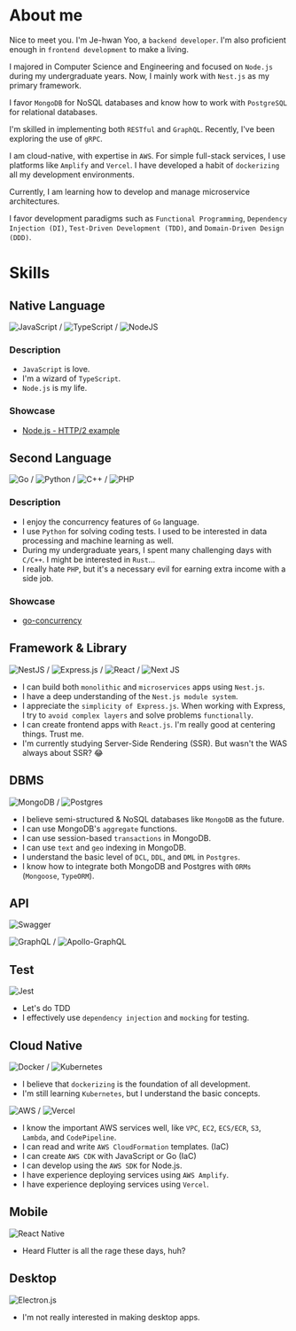 # About me

Nice to meet you. I'm Je-hwan Yoo, a `backend developer`. I'm also proficient enough in `frontend development` to make a living.

I majored in Computer Science and Engineering and focused on `Node.js` during my undergraduate years. Now, I mainly work with `Nest.js` as my primary framework.

I favor `MongoDB` for NoSQL databases and know how to work with `PostgreSQL` for relational databases.

I'm skilled in implementing both `RESTful` and `GraphQL`. Recently, I've been exploring the use of `gRPC`.

I am cloud-native, with expertise in `AWS`. For simple full-stack services, I use platforms like `Amplify` and `Vercel`. I have developed a habit of `dockerizing` all my development environments.

Currently, I am learning how to develop and manage microservice architectures.

I favor development paradigms such as `Functional Programming`, `Dependency Injection (DI)`, `Test-Driven Development (TDD)`, and `Domain-Driven Design (DDD)`.

# Skills

## Native Language

![JavaScript](https://img.shields.io/badge/javascript-%23323330.svg?style=for-the-badge&logo=javascript&logoColor=%23F7DF1E) / ![TypeScript](https://img.shields.io/badge/typescript-%23007ACC.svg?style=for-the-badge&logo=typescript&logoColor=white) / ![NodeJS](https://img.shields.io/badge/node.js-6DA55F?style=for-the-badge&logo=node.js&logoColor=white)

### Description

- `JavaScript` is love.
- I'm a wizard of `TypeScript`.
- `Node.js` is my life.

### Showcase

- [Node.js - HTTP/2 example](https://github.com/JeHwanYoo/node-http-2)

## Second Language

![Go](https://img.shields.io/badge/go-%2300ADD8.svg?style=for-the-badge&logo=go&logoColor=white) / ![Python](https://img.shields.io/badge/python-3670A0?style=for-the-badge&logo=python&logoColor=ffdd54) / ![C++](https://img.shields.io/badge/c++-%2300599C.svg?style=for-the-badge&logo=c%2B%2B&logoColor=white) / ![PHP](https://img.shields.io/badge/php-%23777BB4.svg?style=for-the-badge&logo=php&logoColor=white)

### Description

- I enjoy the concurrency features of `Go` language.
- I use `Python` for solving coding tests. I used to be interested in data processing and machine learning as well.
- During my undergraduate years, I spent many challenging days with `C/C++`. I might be interested in `Rust`...
- I really hate `PHP`, but it's a necessary evil for earning extra income with a side job.

### Showcase

- [go-concurrency](https://github.com/JeHwanYoo/go-concurrency.git)

## Framework & Library

![NestJS](https://img.shields.io/badge/nestjs-%23E0234E.svg?style=for-the-badge&logo=nestjs&logoColor=white) / ![Express.js](https://img.shields.io/badge/express.js-%23404d59.svg?style=for-the-badge&logo=express&logoColor=%2361DAFB) / ![React](https://img.shields.io/badge/react-%2320232a.svg?style=for-the-badge&logo=react&logoColor=%2361DAFB) / ![Next JS](https://img.shields.io/badge/Next-black?style=for-the-badge&logo=next.js&logoColor=white)

- I can build both `monolithic` and `microservices` apps using `Nest.js`.
- I have a deep understanding of the `Nest.js module system`.
- I appreciate the `simplicity of Express.js`. When working with Express, I try to `avoid complex layers` and solve problems `functionally`.
- I can create frontend apps with `React.js`. I'm really good at centering things. Trust me.
- I'm currently studying Server-Side Rendering (SSR). But wasn't the WAS always about SSR? 😂

## DBMS

![MongoDB](https://img.shields.io/badge/MongoDB-%234ea94b.svg?style=for-the-badge&logo=mongodb&logoColor=white) / ![Postgres](https://img.shields.io/badge/postgres-%23316192.svg?style=for-the-badge&logo=postgresql&logoColor=white)

- I believe semi-structured & NoSQL databases like `MongoDB` as the future.
- I can use MongoDB's `aggregate` functions.
- I can use session-based `transactions` in MongoDB.
- I can use `text` and `geo` indexing in MongoDB.
- I understand the basic level of `DCL`, `DDL`, and `DML` in `Postgres`.
- I know how to integrate both MongoDB and Postgres with `ORMs` (`Mongoose`, `TypeORM`).

## API

![Swagger](https://img.shields.io/badge/-Swagger-%23Clojure?style=for-the-badge&logo=swagger&logoColor=white)

![GraphQL](https://img.shields.io/badge/-GraphQL-E10098?style=for-the-badge&logo=graphql&logoColor=white) / ![Apollo-GraphQL](https://img.shields.io/badge/-ApolloGraphQL-311C87?style=for-the-badge&logo=apollo-graphql)

## Test

![Jest](https://img.shields.io/badge/-jest-%23C21325?style=for-the-badge&logo=jest&logoColor=white)

- Let's do TDD
- I effectively use `dependency injection` and `mocking` for testing.

## Cloud Native

![Docker](https://img.shields.io/badge/docker-%230db7ed.svg?style=for-the-badge&logo=docker&logoColor=white) / ![Kubernetes](https://img.shields.io/badge/kubernetes-%23326ce5.svg?style=for-the-badge&logo=kubernetes&logoColor=white)

- I believe that `dockerizing` is the foundation of all development.
- I'm still learning `Kubernetes`, but I understand the basic concepts.

![AWS](https://img.shields.io/badge/AWS-%23FF9900.svg?style=for-the-badge&logo=amazon-aws&logoColor=white) / ![Vercel](https://img.shields.io/badge/vercel-%23000000.svg?style=for-the-badge&logo=vercel&logoColor=white)

- I know the important AWS services well, like `VPC`, `EC2`, `ECS/ECR`, `S3`, `Lambda`, and `CodePipeline`.
- I can read and write `AWS CloudFormation` templates. (IaC)
- I can create `AWS CDK` with JavaScript or Go (IaC)
- I can develop using the `AWS SDK` for Node.js.
- I have experience deploying services using `AWS Amplify`.
- I have experience deploying services using `Vercel`.

## Mobile

![React Native](https://img.shields.io/badge/react_native-%2320232a.svg?style=for-the-badge&logo=react&logoColor=%2361DAFB)

- Heard Flutter is all the rage these days, huh?

## Desktop

![Electron.js](https://img.shields.io/badge/Electron-191970?style=for-the-badge&logo=Electron&logoColor=white)

- I'm not really interested in making desktop apps.
